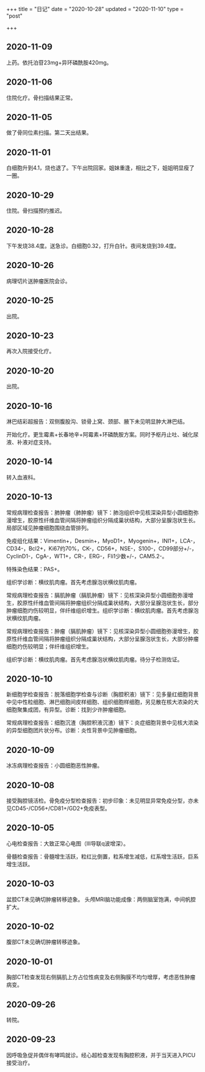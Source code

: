 +++
title = "日记"
date = "2020-10-28"
updated = "2020-11-10"
type = "post"

+++

## 2020-11-09

上药。依托泊苷23mg+异环磷酰胺420mg。

## 2020-11-06

住院化疗。骨扫描结果正常。

## 2020-11-05

做了骨同位素扫描。第二天出结果。

## 2020-11-01

白细胞升到4.1，烧也退了。下午出院回家。姐妹重逢，相比之下，姐姐明显瘦了一圈。

## 2020-10-29

住院。骨扫描预约推迟。

## 2020-10-28

下午发烧38.4度。送急诊。白细胞0.32，打升白针。夜间发烧到39.4度。

## 2020-10-26

病理切片送肿瘤医院会诊。

## 2020-10-25

出院。

## 2020-10-23

再次入院接受化疗。

## 2020-10-20

出院。

## 2020-10-16 

淋巴结彩超报告：双侧腹股沟、锁骨上窝、颈部、腋下未见明显肿大淋巴结。

开始化疗。更生霉素+长春地辛+阿霉素+环磷酰胺方案。同时予枢丹止吐、碱化尿液、补液对症支持。

## 2020-10-14

转入血液科。

## 2020-10-13 

常规病理检查报告：肺肿瘤（肺肿瘤）镜下：肺泡组织中见核深染异型小圆细胞弥漫增生，胶原性纤维血管间隔将肿瘤组织分隔成巢状结构，大部分呈腺泡状生长。局部区域见肿瘤细胞围绕血管排列。

免疫组化结果：Vimentin+，Desmin+，MyoD1+，Myogenin+，INI1+，LCA-，CD34-，Bcl2+，Ki67约70%，CK-，CD56+，NSE-，S100-，CD99部分+/-，CyclinD1-，CgA-，WT1+，CR-，ERG-，Fli1少数+/-，CAM5.2-。

特殊染色结果：PAS+。

组织学诊断：横纹肌肉瘤。首先考虑腺泡状横纹肌肉瘤。

常规病理检查报告：膈肌肿瘤（膈肌肿瘤）镜下：见核深染异型小圆细胞弥漫增生，胶原性纤维血管间隔将肿瘤组织分隔成巢状结构，大部分呈腺泡状生长，部分肿瘤细胞灼伤较明显，伴纤维组织增生。组织学诊断：横纹肌肉瘤。首先考虑腺泡状横纹肌肉瘤。

常规病理检查报告：肿瘤（膈肌肿瘤）镜下：见核深染异型小圆细胞弥漫增生，胶原性纤维血管间隔将肿瘤组织分隔成巢状结构，大部分呈腺泡状生长，大部分肿瘤细胞灼伤较明显；伴纤维组织增生。 

组织学诊断：横纹肌肉瘤。首先考虑腺泡状横纹肌肉瘤。待分子检测佐证。

## 2020-10-10 

新细胞学检查报告：脱落细胞学检查与诊断（胸腔积液）镜下：见多量红细胞背景中见中性粒细胞、淋巴细胞间皮样细胞、组织细胞样细胞，另见散在核大浓染的大细胞聚集成团，有异型。诊断：找到少许肿瘤细胞。

常规病理检查报告：细胞沉渣（胸腔积液沉渣）镜下：炎症细胞背景中见核大浓染的异型细胞团片状分布。诊断：炎性背景中见肿瘤细胞。

## 2020-10-09 

冰冻病理检查报告：小圆细胞恶性肿瘤。

## 2020-10-08

接受胸腔镜活检。骨免疫分型检查报告：初步印象：未见明显异常免疫分型，亦未见CD45-/CD56+/CD81+/GD2+免疫表型。

## 2020-10-05

心电检查报告：大致正常心电图（III导联q波增深）。

骨髓检查报告：骨髓增生活跃，粒红比倒置，粒系增生减低，红系增生活跃，巨系增生活跃。

## 2020-10-03

盆腔CT未见确切肿瘤转移迹象。 头颅MRI脑功能成像：两侧脑室饱满，中间帆腔扩大。

## 2020-10-02

腹部CT未见确切肿瘤转移迹象。

## 2020-10-01

胸部CT检查发现右侧膈肌上方占位性病变及右侧胸膜不均匀增厚，考虑恶性肿瘤病变。

## 2020-09-26

转院。

## 2020-09-23

因呼吸急促并偶伴有哮鸣就诊。经心超检查发现有胸腔积液，并于当天进入PICU接受治疗。

